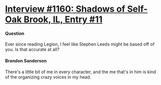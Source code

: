 # [Interview #1160: Shadows of Self-Oak Brook, IL, Entry #11](https://www.theoryland.com/intvmain.php?i=1160#11)

#### Question

Ever since reading Legion, I feel like Stephen Leeds might be based off of you. Is that accurate at all?

#### Brandon Sanderson

There's a little bit of me in every character, and the me that's in him is kind of the organizing crazy voices in my head.

